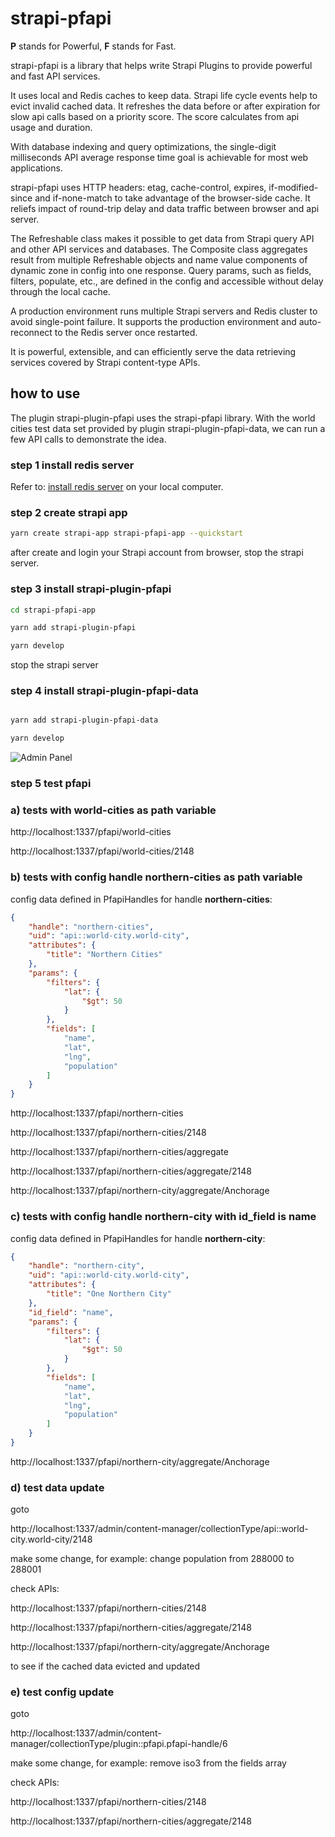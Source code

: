 # strapi-pfapi

**P** stands for Powerful, **F** stands for Fast.

strapi-pfapi is a library that helps write Strapi Plugins to provide powerful and fast API services.

It uses local and Redis caches to keep data. Strapi life cycle events help to evict invalid cached data. It refreshes the data before or after expiration for slow api calls based on a priority score. The score calculates from api usage and duration. 

With database indexing and query optimizations, the single-digit milliseconds API average response time goal is achievable for most web applications.

strapi-pfapi uses HTTP headers: etag, cache-control, expires, if-modified-since and if-none-match to take advantage of the browser-side cache. It reliefs impact of round-trip delay and data traffic between browser and api server.

The Refreshable class makes it possible to get data from Strapi query API and other API services and databases. The Composite class aggregates result from multiple Refreshable objects and name value components of dynamic zone in config into one response. Query params, such as fields, filters, populate, etc., are defined in the config and accessible without delay through the local cache.

A production environment runs multiple Strapi servers and Redis cluster to avoid single-point failure. It supports the production environment and auto-reconnect to the Redis server once restarted.

It is powerful, extensible, and can efficiently serve the data retrieving services covered by Strapi content-type APIs.

## how to use

The plugin strapi-plugin-pfapi uses the strapi-pfapi library. With the world cities test data set provided by plugin strapi-plugin-pfapi-data, we can run a few API calls to demonstrate the idea.

### step 1 install redis server

Refer to: <a href="https://redis.io/docs/getting-started/">install redis server</a> on your local computer.

### step 2 create strapi app

```bash
yarn create strapi-app strapi-pfapi-app --quickstart 
```

after create and login your Strapi account from browser, stop the strapi server.

### step 3 install strapi-plugin-pfapi

```bash
cd strapi-pfapi-app

yarn add strapi-plugin-pfapi

yarn develop

```

stop the strapi server

### step 4 install strapi-plugin-pfapi-data

```bash

yarn add strapi-plugin-pfapi-data

yarn develop

```

![Admin Panel](https://github.com/iamsamwen/strapi-pfapi/blob/main/images/screen-shot1.png)

### step 5 test pfapi


### a) tests with world-cities as path variable

http://localhost:1337/pfapi/world-cities

http://localhost:1337/pfapi/world-cities/2148

### b) tests with config handle northern-cities as path variable

config data defined in PfapiHandles for handle **northern-cities**:

```json
{
    "handle": "northern-cities",
    "uid": "api::world-city.world-city",
    "attributes": {
        "title": "Northern Cities"
    },
    "params": {
        "filters": {
            "lat": {
                "$gt": 50
            }
        },
        "fields": [
            "name",
            "lat",
            "lng",
            "population"
        ]
    }
}
```

http://localhost:1337/pfapi/northern-cities

http://localhost:1337/pfapi/northern-cities/2148

http://localhost:1337/pfapi/northern-cities/aggregate

http://localhost:1337/pfapi/northern-cities/aggregate/2148

http://localhost:1337/pfapi/northern-city/aggregate/Anchorage

### c) tests with config handle northern-city with id_field is name

config data defined in PfapiHandles for handle **northern-city**:

```json
{
    "handle": "northern-city",
    "uid": "api::world-city.world-city",
    "attributes": {
        "title": "One Northern City"
    },
    "id_field": "name",
    "params": {
        "filters": {
            "lat": {
                "$gt": 50
            }
        },
        "fields": [
            "name",
            "lat",
            "lng",
            "population"
        ]
    }
}
```

http://localhost:1337/pfapi/northern-city/aggregate/Anchorage

### d) test data update

goto 

http://localhost:1337/admin/content-manager/collectionType/api::world-city.world-city/2148

make some change, for example: change population from 288000 to 288001

check APIs:

http://localhost:1337/pfapi/northern-cities/2148

http://localhost:1337/pfapi/northern-cities/aggregate/2148

http://localhost:1337/pfapi/northern-city/aggregate/Anchorage

to see if the cached data evicted and updated

### e) test config update

goto

http://localhost:1337/admin/content-manager/collectionType/plugin::pfapi.pfapi-handle/6

make some change, for example: remove iso3 from the fields array

check APIs:

http://localhost:1337/pfapi/northern-cities/2148

http://localhost:1337/pfapi/northern-cities/aggregate/2148